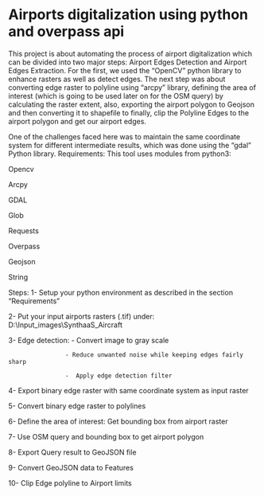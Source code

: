 # Airports digitalization using python and overpass api


This project is about automating the process of airport digitalization which can be divided into two major steps: Airport Edges Detection and Airport Edges Extraction. For the first, we used the “OpenCV” python library to enhance rasters as well as detect edges. The next step was about converting edge raster to polyline using “arcpy” library, defining the area of interest (which is going to be used later on for the OSM query) by calculating the raster extent, also, exporting the airport polygon to Geojson and then converting it to shapefile to finally, clip the Polyline Edges to the airport polygon and get our airport edges.

One of the challenges faced here was to maintain the same coordinate system for different intermediate results, which was done using the “gdal” Python library.
Requirements:
This tool uses modules from python3:

Opencv

Arcpy

GDAL

Glob

Requests

Overpass

Geojson

String

Steps:
1- Setup your python environment as described in the section “Requirements”

2- Put your input airports rasters (.tif) under: D:\Input_images\SynthaaS_Aircraft

3- Edge detection:  - Convert image to gray scale 

                    - Reduce unwanted noise while keeping edges fairly sharp

                    -  Apply edge detection filter 

4- Export binary edge raster with same coordinate system as input raster

5- Convert binary edge raster to polylines

6- Define the area of interest: Get bounding box from airport raster

7- Use OSM query and bounding box to get airport polygon

8- Export Query result to GeoJSON file

9- Convert GeoJSON data to Features

10- Clip Edge polyline to Airport limits

